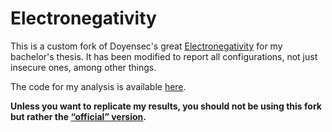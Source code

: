 # Electronegativity

This is a custom fork of Doyensec's great [Electronegativity](https://github.com/doyensec/electronegativity) for my bachelor's thesis. It has been modified to report all configurations, not just insecure ones, among other things.

The code for my analysis is available [here](https://github.com/baltpeter/thesis-electron-analysis-src).

**Unless you want to replicate my results, you should not be using this fork but rather the [“official” version](https://github.com/doyensec/electronegativity).**
